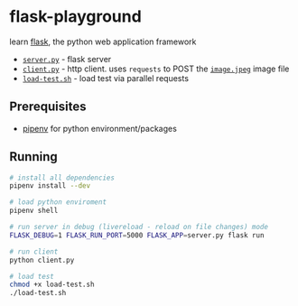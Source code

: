 
# flask-playground

learn [flask](https://www.palletsprojects.com/p/flask/), the python web application framework

* [`server.py`](server.py) - flask server
* [`client.py`](client.py) - http client.  uses `requests` to POST the [`image.jpeg`](image.jpeg) image file
* [`load-test.sh`](load-test.sh) - load test via parallel requests

## Prerequisites

* [pipenv](https://pipenv.kennethreitz.org/) for python environment/packages

## Running

```sh
# install all dependencies
pipenv install --dev

# load python enviroment
pipenv shell

# run server in debug (livereload - reload on file changes) mode
FLASK_DEBUG=1 FLASK_RUN_PORT=5000 FLASK_APP=server.py flask run

# run client
python client.py

# load test
chmod +x load-test.sh
./load-test.sh
```